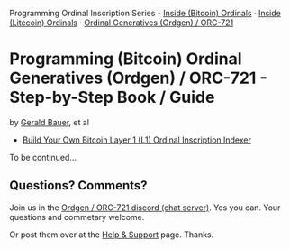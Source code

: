 
Programming Ordinal Inscription Series - 
[Inside (Bitcoin) Ordinals](https://github.com/ordbase/ordbase/tree/master/programming-ordinals) · 
[Inside (Litecoin) Ordinals](https://github.com/ordbase/ordbase/tree/master/programming-ordinals#bonus---programming-litecoin-ordinals) ·
[Ordinal Generatives (Ordgen) / ORC-721](https://github.com/ordbase/generative-orc-721/tree/master/programming-ordgen) 



# Programming (Bitcoin) Ordinal Generatives (Ordgen) / ORC-721 - Step-by-Step Book / Guide

by [Gerald Bauer](https://github.com/geraldb), et al


- [Build Your Own Bitcoin Layer 1 (L1) Ordinal Inscription Indexer](indexer.md)




To be continued...


## Questions? Comments?

Join us in the [Ordgen / ORC-721 discord (chat server)](https://discord.gg/dDhvHKjm2t). Yes you can.
Your questions and commetary welcome.


Or post them over at the [Help & Support](https://github.com/geraldb/help) page. Thanks.



